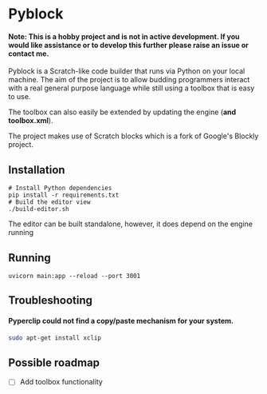 # Pyblock

#### Note: This is a hobby project and is not in active development. If you would like assistance or to develop this further please raise an issue or contact me.

Pyblock is a Scratch-like code builder that runs via Python on your local machine.
The aim of the project is to allow budding programmers interact with a real general purpose language
while still using a toolbox that is easy to use.

The toolbox can also easily be extended by updating the engine (**and toolbox.xml**).

The project makes use of Scratch blocks which is a fork of Google's Blockly project.

## Installation
```
# Install Python dependencies
pip install -r requirements.txt
# Build the editor view
./build-editor.sh
```
The editor can be built standalone, however, it does depend on the engine running

## Running
```
uvicorn main:app --reload --port 3001
```

## Troubleshooting
#### Pyperclip could not find a copy/paste mechanism for your system.
```bash
sudo apt-get install xclip
```

## Possible roadmap
- [ ] Add toolbox functionality